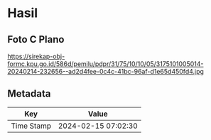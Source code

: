 # Hasil

## Foto C Plano

https://sirekap-obj-formc.kpu.go.id/586d/pemilu/pdpr/31/75/10/10/05/3175101005014-20240214-232656--ad2d4fee-0c4c-41bc-96af-d1e65d450fd4.jpg


## Metadata

| Key        | Value               |
| ---------- | ------------------- |
| Time Stamp | 2024-02-15 07:02:30 |



